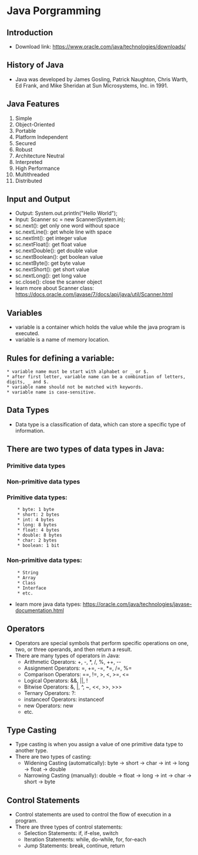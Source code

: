 # Java Porgramming
## Introduction
* Download link: https://www.oracle.com/java/technologies/downloads/
## History of Java
* Java was developed by James Gosling, Patrick Naughton, Chris Warth, Ed Frank, and Mike Sheridan at Sun Microsystems, Inc. in 1991.

## Java Features
1. Simple
2. Object-Oriented
3. Portable
4. Platform Independent
5. Secured
6. Robust
7. Architecture Neutral
8. Interpreted
9. High Performance
10. Multithreaded
11. Distributed

## Input and Output
* Output: System.out.println("Hello World");
* Input: Scanner sc = new Scanner(System.in);
* sc.next(): get only one word without space
* sc.nextLine(): get whole line with space
* sc.nextInt(): get integer value
* sc.nextFloat(): get float value
* sc.nextDouble(): get double value
* sc.nextBoolean(): get boolean value
* sc.nextByte(): get byte value
* sc.nextShort(): get short value
* sc.nextLong(): get long value
* sc.close(): close the scanner object
* learn  more about Scanner class: https://docs.oracle.com/javase/7/docs/api/java/util/Scanner.html

## Variables
* variable is a container which holds the value while the java program is executed.
* variable is a name of memory location.
##  Rules for defining a variable:
    * variable name must be start with alphabet or _ or $.
    * after first letter, variable name can be a combination of letters, digits, _ and $.
    * variable name should not be matched with keywords.
    * variable name is case-sensitive.

## Data Types
* Data type is a classification of data, which can store a specific type of information.
## There are two types of data types in Java:
### Primitive data types
### Non-primitive data types
### Primitive data types:
        * byte: 1 byte
        * short: 2 bytes
        * int: 4 bytes
        * long: 8 bytes
        * float: 4 bytes
        * double: 8 bytes
        * char: 2 bytes
        * boolean: 1 bit
### Non-primitive data types:
        * String
        * Array
        * Class
        * Interface
        * etc.
* learn more java data types: https://oracle.com/java/technologies/javase-documentation.html

## Operators
* Operators are special symbols that perform specific operations on one, two, or three operands, and then return a result.
* There are many types of operators in Java:
    * Arithmetic Operators: +, -, *, /, %, ++, --
    * Assignment Operators: =, +=, -=, *=, /=, %=
    * Comparison Operators: ==, !=, >, <, >=, <=
    * Logical Operators: &&, ||, !
    * Bitwise Operators: &, |, ^, ~, <<, >>, >>>
    * Ternary Operators: ?:
    * instanceof Operators: instanceof
    * new Operators: new
    * etc.

## Type Casting
* Type casting is when you assign a value of one primitive data type to another type.
* There are two types of casting:
    * Widening Casting (automatically): byte -> short -> char -> int -> long -> float -> double
    * Narrowing Casting (manually): double -> float -> long -> int -> char -> short -> byte

## Control Statements
* Control statements are used to control the flow of execution in a program.
* There are three types of control statements:
    * Selection Statements: if, if-else, switch
    * Iteration Statements: while, do-while, for, for-each
    * Jump Statements: break, continue, return
